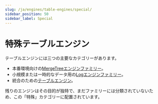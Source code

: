 ```yaml
---
slug: /ja/engines/table-engines/special/
sidebar_position: 50
sidebar_label: Special
---
```


# 特殊テーブルエンジン

テーブルエンジンには三つの主要なカテゴリーがあります。

- 本番環境向けの[MergeTreeエンジンファミリー](../../../engines/table-engines/mergetree-family/index.md)。
- 小規模または一時的なデータ用の[Logエンジンファミリー](../../../engines/table-engines/log-family/index.md)。
- 統合のための[テーブルエンジン](../../../engines/table-engines/integrations/index.md)。

残りのエンジンはその目的が独特で、まだファミリーには分類されていないため、この「特殊」カテゴリーに配置されています。
